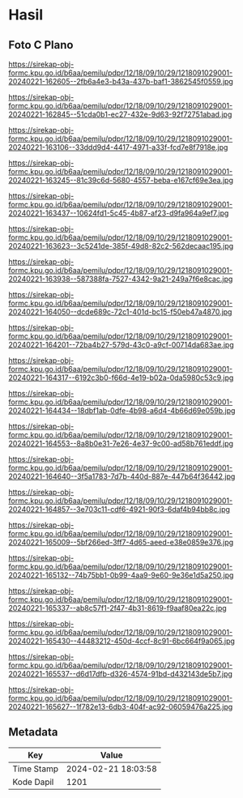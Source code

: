 # Hasil

## Foto C Plano

https://sirekap-obj-formc.kpu.go.id/b6aa/pemilu/pdpr/12/18/09/10/29/1218091029001-20240221-162605--2fb6a4e3-b43a-437b-baf1-3862545f0559.jpg

https://sirekap-obj-formc.kpu.go.id/b6aa/pemilu/pdpr/12/18/09/10/29/1218091029001-20240221-162845--51cda0b1-ec27-432e-9d63-92f72751abad.jpg

https://sirekap-obj-formc.kpu.go.id/b6aa/pemilu/pdpr/12/18/09/10/29/1218091029001-20240221-163106--33ddd9d4-4417-4971-a33f-fcd7e8f7918e.jpg

https://sirekap-obj-formc.kpu.go.id/b6aa/pemilu/pdpr/12/18/09/10/29/1218091029001-20240221-163245--81c39c6d-5680-4557-beba-e167cf69e3ea.jpg

https://sirekap-obj-formc.kpu.go.id/b6aa/pemilu/pdpr/12/18/09/10/29/1218091029001-20240221-163437--10624fd1-5c45-4b87-af23-d9fa964a9ef7.jpg

https://sirekap-obj-formc.kpu.go.id/b6aa/pemilu/pdpr/12/18/09/10/29/1218091029001-20240221-163623--3c5241de-385f-49d8-82c2-562decaac195.jpg

https://sirekap-obj-formc.kpu.go.id/b6aa/pemilu/pdpr/12/18/09/10/29/1218091029001-20240221-163938--587388fa-7527-4342-9a21-249a7f6e8cac.jpg

https://sirekap-obj-formc.kpu.go.id/b6aa/pemilu/pdpr/12/18/09/10/29/1218091029001-20240221-164050--dcde689c-72c1-401d-bc15-f50eb47a4870.jpg

https://sirekap-obj-formc.kpu.go.id/b6aa/pemilu/pdpr/12/18/09/10/29/1218091029001-20240221-164201--72ba4b27-579d-43c0-a9cf-00714da683ae.jpg

https://sirekap-obj-formc.kpu.go.id/b6aa/pemilu/pdpr/12/18/09/10/29/1218091029001-20240221-164317--6192c3b0-f66d-4e19-b02a-0da5980c53c9.jpg

https://sirekap-obj-formc.kpu.go.id/b6aa/pemilu/pdpr/12/18/09/10/29/1218091029001-20240221-164434--18dbf1ab-0dfe-4b98-a6d4-4b66d69e059b.jpg

https://sirekap-obj-formc.kpu.go.id/b6aa/pemilu/pdpr/12/18/09/10/29/1218091029001-20240221-164553--8a8b0e31-7e26-4e37-9c00-ad58b761eddf.jpg

https://sirekap-obj-formc.kpu.go.id/b6aa/pemilu/pdpr/12/18/09/10/29/1218091029001-20240221-164640--3f5a1783-7d7b-440d-887e-447b64f36442.jpg

https://sirekap-obj-formc.kpu.go.id/b6aa/pemilu/pdpr/12/18/09/10/29/1218091029001-20240221-164857--3e703c11-cdf6-4921-90f3-6daf4b94bb8c.jpg

https://sirekap-obj-formc.kpu.go.id/b6aa/pemilu/pdpr/12/18/09/10/29/1218091029001-20240221-165009--5bf266ed-3ff7-4d65-aeed-e38e0859e376.jpg

https://sirekap-obj-formc.kpu.go.id/b6aa/pemilu/pdpr/12/18/09/10/29/1218091029001-20240221-165132--74b75bb1-0b99-4aa9-9e60-9e36e1d5a250.jpg

https://sirekap-obj-formc.kpu.go.id/b6aa/pemilu/pdpr/12/18/09/10/29/1218091029001-20240221-165337--ab8c57f1-2f47-4b31-8619-f9aaf80ea22c.jpg

https://sirekap-obj-formc.kpu.go.id/b6aa/pemilu/pdpr/12/18/09/10/29/1218091029001-20240221-165430--44483212-450d-4ccf-8c91-6bc664f9a065.jpg

https://sirekap-obj-formc.kpu.go.id/b6aa/pemilu/pdpr/12/18/09/10/29/1218091029001-20240221-165537--d6d17dfb-d326-4574-91bd-d432143de5b7.jpg

https://sirekap-obj-formc.kpu.go.id/b6aa/pemilu/pdpr/12/18/09/10/29/1218091029001-20240221-165627--1f782e13-6db3-404f-ac92-06059476a225.jpg


## Metadata

| Key        | Value               |
| ---------- | ------------------- |
| Time Stamp | 2024-02-21 18:03:58 |
| Kode Dapil | 1201                |



